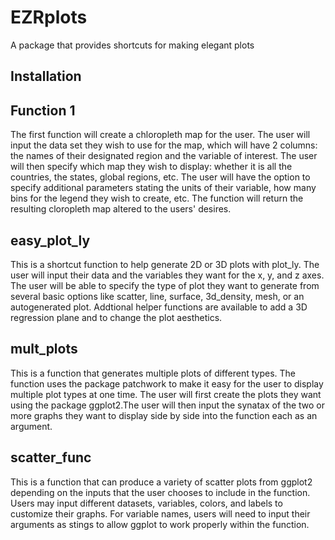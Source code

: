 # EZRplots
 A package that provides shortcuts for making elegant plots

## Installation


## Function 1
The first function will create a chloropleth map for the user. The user will input the data set they wish to use for the map, which will have 2 columns: the names of their designated region and the variable of interest. The user will then specify which map they wish to display: whether it is all the countries, the states, global regions, etc. The user will have the option to specify additional parameters stating the units of their variable, how many bins for the legend they wish to create, etc. The function will return the resulting cloropleth map altered to the users' desires.

## easy_plot_ly
This is a shortcut function to help generate 2D or 3D plots with plot_ly. The user will input their data and the variables they want for the x, y, and z axes. The user will be able to specify the type of plot they want to generate from several basic options like scatter, line, surface, 3d_density, mesh, or an autogenerated plot. Addtional helper functions are available to add a 3D regression plane and to change the plot aesthetics.

## mult_plots
This is a function that generates multiple plots of different types. The function uses the package patchwork to make it easy for the user to display multiple plot types at one time. The user will first create the plots they want using the package ggplot2.The user will then input the synatax of the two or more graphs they want to display side by side into the function each as an argument. 


## scatter_func

This is a function that can produce a variety of scatter plots from ggplot2 depending on the inputs that the user chooses to include in the function. Users may input different datasets, variables, colors, and labels to customize their graphs. For variable names, users will need to input their arguments as stings to allow ggplot to work properly within the function.
